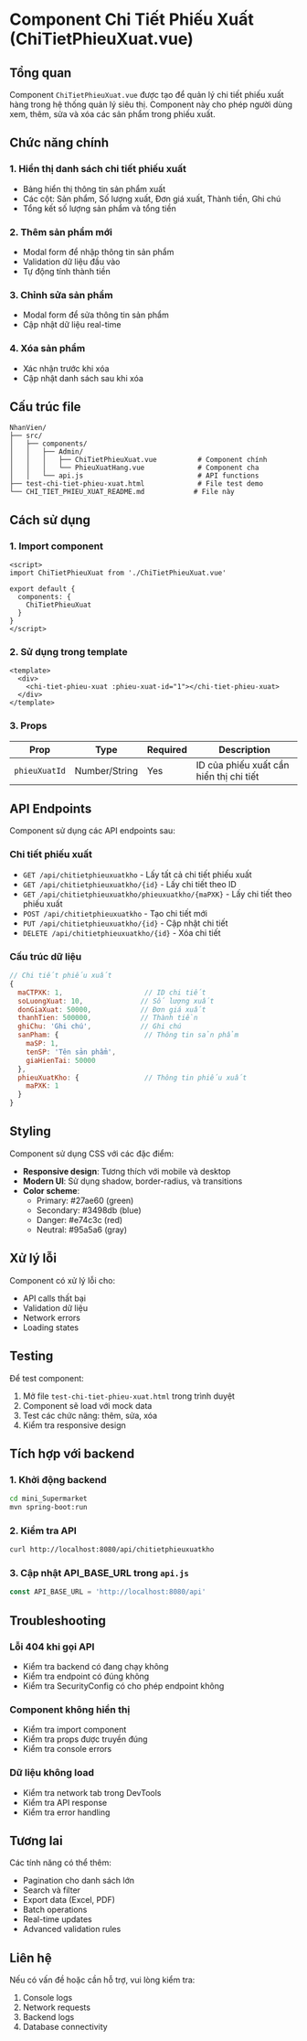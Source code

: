 # Component Chi Tiết Phiếu Xuất (ChiTietPhieuXuat.vue)

## Tổng quan

Component `ChiTietPhieuXuat.vue` được tạo để quản lý chi tiết phiếu xuất hàng trong hệ thống quản lý siêu thị. Component này cho phép người dùng xem, thêm, sửa và xóa các sản phẩm trong phiếu xuất.

## Chức năng chính

### 1. Hiển thị danh sách chi tiết phiếu xuất
- Bảng hiển thị thông tin sản phẩm xuất
- Các cột: Sản phẩm, Số lượng xuất, Đơn giá xuất, Thành tiền, Ghi chú
- Tổng kết số lượng sản phẩm và tổng tiền

### 2. Thêm sản phẩm mới
- Modal form để nhập thông tin sản phẩm
- Validation dữ liệu đầu vào
- Tự động tính thành tiền

### 3. Chỉnh sửa sản phẩm
- Modal form để sửa thông tin sản phẩm
- Cập nhật dữ liệu real-time

### 4. Xóa sản phẩm
- Xác nhận trước khi xóa
- Cập nhật danh sách sau khi xóa

## Cấu trúc file

```
NhanVien/
├── src/
│   ├── components/
│   │   ├── Admin/
│   │   │   ├── ChiTietPhieuXuat.vue          # Component chính
│   │   │   └── PhieuXuatHang.vue             # Component cha
│   │   └── api.js                            # API functions
├── test-chi-tiet-phieu-xuat.html             # File test demo
└── CHI_TIET_PHIEU_XUAT_README.md            # File này
```

## Cách sử dụng

### 1. Import component

```vue
<script>
import ChiTietPhieuXuat from './ChiTietPhieuXuat.vue'

export default {
  components: {
    ChiTietPhieuXuat
  }
}
</script>
```

### 2. Sử dụng trong template

```vue
<template>
  <div>
    <chi-tiet-phieu-xuat :phieu-xuat-id="1"></chi-tiet-phieu-xuat>
  </div>
</template>
```

### 3. Props

| Prop | Type | Required | Description |
|------|------|----------|-------------|
| `phieuXuatId` | Number/String | Yes | ID của phiếu xuất cần hiển thị chi tiết |

## API Endpoints

Component sử dụng các API endpoints sau:

### Chi tiết phiếu xuất
- `GET /api/chitietphieuxuatkho` - Lấy tất cả chi tiết phiếu xuất
- `GET /api/chitietphieuxuatkho/{id}` - Lấy chi tiết theo ID
- `GET /api/chitietphieuxuatkho/phieuxuatkho/{maPXK}` - Lấy chi tiết theo phiếu xuất
- `POST /api/chitietphieuxuatkho` - Tạo chi tiết mới
- `PUT /api/chitietphieuxuatkho/{id}` - Cập nhật chi tiết
- `DELETE /api/chitietphieuxuatkho/{id}` - Xóa chi tiết

### Cấu trúc dữ liệu

```javascript
// Chi tiết phiếu xuất
{
  maCTPXK: 1,                    // ID chi tiết
  soLuongXuat: 10,              // Số lượng xuất
  donGiaXuat: 50000,            // Đơn giá xuất
  thanhTien: 500000,            // Thành tiền
  ghiChu: 'Ghi chú',            // Ghi chú
  sanPham: {                     // Thông tin sản phẩm
    maSP: 1,
    tenSP: 'Tên sản phẩm',
    giaHienTai: 50000
  },
  phieuXuatKho: {                // Thông tin phiếu xuất
    maPXK: 1
  }
}
```

## Styling

Component sử dụng CSS với các đặc điểm:

- **Responsive design**: Tương thích với mobile và desktop
- **Modern UI**: Sử dụng shadow, border-radius, và transitions
- **Color scheme**: 
  - Primary: #27ae60 (green)
  - Secondary: #3498db (blue)
  - Danger: #e74c3c (red)
  - Neutral: #95a5a6 (gray)

## Xử lý lỗi

Component có xử lý lỗi cho:
- API calls thất bại
- Validation dữ liệu
- Network errors
- Loading states

## Testing

Để test component:

1. Mở file `test-chi-tiet-phieu-xuat.html` trong trình duyệt
2. Component sẽ load với mock data
3. Test các chức năng: thêm, sửa, xóa
4. Kiểm tra responsive design

## Tích hợp với backend

### 1. Khởi động backend
```bash
cd mini_Supermarket
mvn spring-boot:run
```

### 2. Kiểm tra API
```bash
curl http://localhost:8080/api/chitietphieuxuatkho
```

### 3. Cập nhật API_BASE_URL trong `api.js`
```javascript
const API_BASE_URL = 'http://localhost:8080/api'
```

## Troubleshooting

### Lỗi 404 khi gọi API
- Kiểm tra backend có đang chạy không
- Kiểm tra endpoint có đúng không
- Kiểm tra SecurityConfig có cho phép endpoint không

### Component không hiển thị
- Kiểm tra import component
- Kiểm tra props được truyền đúng
- Kiểm tra console errors

### Dữ liệu không load
- Kiểm tra network tab trong DevTools
- Kiểm tra API response
- Kiểm tra error handling

## Tương lai

Các tính năng có thể thêm:
- Pagination cho danh sách lớn
- Search và filter
- Export data (Excel, PDF)
- Batch operations
- Real-time updates
- Advanced validation rules

## Liên hệ

Nếu có vấn đề hoặc cần hỗ trợ, vui lòng kiểm tra:
1. Console logs
2. Network requests
3. Backend logs
4. Database connectivity

